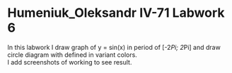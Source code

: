 # Humeniuk_Oleksandr IV-71 Labwork 6<br />
In this labwork I draw graph of y = sin(x) in period of [-2*Pi; 2*Pi] and draw circle diagram with defined in variant colors.<br />
I add screenshots of working to see result.

